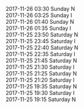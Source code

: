 2017-11-26 03:30 Sunday  N  
2017-11-26 03:25 Sunday  I  
2017-11-26 01:40 Sunday  N  
2017-11-26 01:35 Sunday  I  
2017-11-25 23:50 Saturday  N  
2017-11-25 23:45 Saturday  I  
2017-11-25 22:40 Saturday  N  
2017-11-25 22:35 Saturday  I  
2017-11-25 21:45 Saturday  N  
2017-11-25 21:30 Saturday  I  
2017-11-25 21:25 Saturday  N  
2017-11-25 21:20 Saturday  I  
2017-11-25 19:35 Saturday  N  
2017-11-25 19:30 Saturday  I  
2017-11-25 19:15 Saturday  N  
